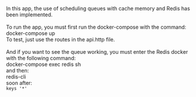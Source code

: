 In this app, the use of scheduling queues with cache memory and Redis has been implemented.<br>
	<br>
To run the app, you must first run the docker-compose with the command:<br>
docker-compose up	<br>
To test, just use the routes in the api.http file.<br>
	<br>
And if you want to see the queue working, you must enter the Redis docker with the following command:<br>
docker-compose exec redis sh	<br>
and then:<br>
redis-cli	<br>
soon after:<br>	
```keys '*'	```<br>